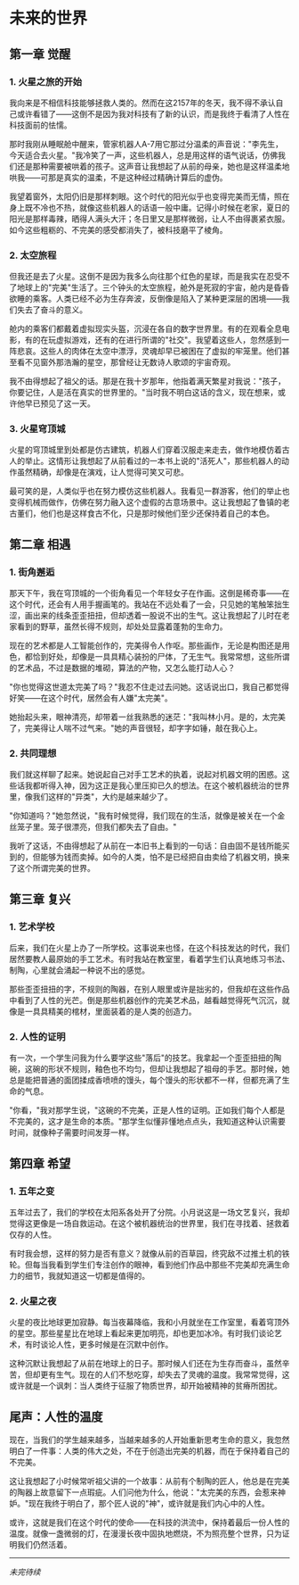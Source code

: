 # 未来的世界

## 第一章 觉醒

### 1. 火星之旅的开始
我向来是不相信科技能够拯救人类的。然而在这2157年的冬天，我不得不承认自己或许看错了——这倒不是因为我对科技有了新的认识，而是我终于看清了人性在科技面前的怯懦。

那时我刚从睡眠舱中醒来，管家机器人A-7用它那过分温柔的声音说："李先生，今天适合去火星。"我冷笑了一声，这些机器人，总是用这样的语气说话，仿佛我们还是那种需要被哄着的孩子。这声音让我想起了从前的母亲，她也是这样温柔地哄我——可那是真实的温柔，不是这种经过精确计算后的虚伪。

我望着窗外，太阳仍旧是那样刺眼。这个时代的阳光似乎也变得完美而无情，照在身上既不冷也不热，就像这些机器人的话语一般中庸。记得小时候在老家，夏日的阳光是那样毒辣，晒得人满头大汗；冬日里又是那样微弱，让人不由得裹紧衣服。如今这些粗粝的、不完美的感受都消失了，被科技磨平了棱角。

### 2. 太空旅程
但我还是去了火星。这倒不是因为我多么向往那个红色的星球，而是我实在忍受不了地球上的"完美"生活了。三个钟头的太空旅程，舱外是死寂的宇宙，舱内是昏昏欲睡的乘客。人类已经不必为生存奔波，反倒像是陷入了某种更深层的困境——我们失去了奋斗的意义。

舱内的乘客们都戴着虚拟现实头盔，沉浸在各自的数字世界里。有的在观看全息电影，有的在玩虚拟游戏，还有的在进行所谓的"社交"。我望着这些人，忽然感到一阵悲哀。这些人的肉体在太空中漂浮，灵魂却早已被困在了虚拟的牢笼里。他们甚至看不见窗外那浩瀚的星空，那曾经让无数诗人歌颂的宇宙奇观。

我不由得想起了祖父的话。那是在我十岁那年，他指着满天繁星对我说："孩子，你要记住，人是活在真实的世界里的。"当时我不明白这话的含义，现在想来，或许他早已预见了这一天。

### 3. 火星穹顶城
火星的穹顶城里到处都是仿古建筑，机器人们穿着汉服走来走去，做作地模仿着古人的举止。这情形让我想起了从前看过的一本书上说的"活死人"，那些机器人的动作虽然精确，却像是在演戏，让人觉得可笑又可悲。

最可笑的是，人类似乎也在努力模仿这些机器人。我看见一群游客，他们的举止也变得机械而做作，仿佛在努力融入这个虚假的古意场景中。这让我想起了鲁镇的老古董们，他们也是这样食古不化，只是那时候他们至少还保持着自己的本色。

## 第二章 相遇

### 1. 街角邂逅
那天下午，我在穹顶城的一个街角看见一个年轻女子在作画。这倒是稀奇事——在这个时代，还会有人用手握画笔的。我站在不远处看了一会，只见她的笔触笨拙生涩，画出来的线条歪歪扭扭，但却透着一股说不出的生气。这让我想起了儿时在老家看到的野草，虽然长得不规则，却处处显露着蓬勃的生命力。

现在的艺术都是人工智能创作的，完美得令人作呕。那些画作，无论是构图还是用色，都恰到好处，却像是一具具精心装扮的尸体，了无生气。我常常想，这些所谓的艺术品，不过是数据的堆砌，算法的产物，又怎么能打动人心？

"你也觉得这世道太完美了吗？"我忍不住走过去问她。这话说出口，我自己都觉得好笑——在这个时代，居然会有人嫌"太完美"。

她抬起头来，眼神清亮，却带着一丝我熟悉的迷茫："我叫林小月。是的，太完美了，完美得让人喘不过气来。"她的声音很轻，却字字如锤，敲在我心上。

### 2. 共同理想
我们就这样聊了起来。她说起自己对手工艺术的执着，说起对机器文明的困惑。这些话我都听得入神，因为这正是我心里压抑已久的想法。在这个被机器统治的世界里，像我们这样的"异类"，大约是越来越少了。

"你知道吗？"她忽然说，"我有时候觉得，我们现在的生活，就像是被关在一个金丝笼子里。笼子很漂亮，但我们都失去了自由。"

我听了这话，不由得想起了从前在一本旧书上看到的一句话：自由固不是钱所能买到的，但能够为钱而卖掉。如今的人类，怕不是已经把自由卖给了机器文明，换来了这个所谓完美的世界。

## 第三章 复兴

### 1. 艺术学校
后来，我们在火星上办了一所学校。这事说来也怪，在这个科技发达的时代，我们居然要教人最原始的手工艺术。有时我站在教室里，看着学生们认真地练习书法、制陶，心里就会涌起一种说不出的感觉。

那些歪歪扭扭的字，不规则的陶器，在别人眼里或许是拙劣的，但我却在这些作品中看到了人性的光芒。倒是那些机器创作的完美艺术品，越看越觉得死气沉沉，就像是一具具精美的棺材，里面装着的是人类的创造力。

### 2. 人性的证明
有一次，一个学生问我为什么要学这些"落后"的技艺。我拿起一个歪歪扭扭的陶碗，这碗的形状不规则，釉色也不均匀，但却让我想起了祖母的手艺。那时候，她总是能把普通的面团揉成香喷喷的馒头，每个馒头的形状都不一样，但都充满了生命的气息。

"你看，"我对那学生说，"这碗的不完美，正是人性的证明。正如我们每个人都是不完美的，这才是生命的本质。"那学生似懂非懂地点点头，我知道这种认识需要时间，就像种子需要时间发芽一样。

## 第四章 希望

### 1. 五年之变
五年过去了，我们的学校在太阳系各处开了分院。小月说这是一场文艺复兴，我却觉得这更像是一场自救运动。在这个被机器统治的世界里，我们在寻找着、拯救着仅存的人性。

有时我会想，这样的努力是否有意义？就像从前的百草园，终究敌不过推土机的铁轮。但每当我看到学生们专注创作的眼神，看到他们作品中那些不完美却充满生命力的细节，我就知道这一切都是值得的。

### 2. 火星之夜
火星的夜比地球更加寂静。每当夜幕降临，我和小月就坐在工作室里，看着穹顶外的星空。那些星星比在地球上看起来更加明亮，却也更加冰冷。有时我们谈论艺术，有时谈论人性，更多时候是在沉默中创作。

这种沉默让我想起了从前在地球上的日子。那时候人们还在为生存而奋斗，虽然辛苦，但却更有生气。现在的人们不愁吃穿，却失去了灵魂的温度。我常常觉得，这或许就是一个讽刺：当人类终于征服了物质世界，却开始被精神的贫瘠所困扰。

## 尾声：人性的温度
现在，当我们的学生越来越多，当越来越多的人开始重新思考生命的意义，我忽然明白了一件事：人类的伟大之处，不在于创造出完美的机器，而在于保持着自己的不完美。

这让我想起了小时候常听祖父讲的一个故事：从前有个制陶的匠人，他总是在完美的陶器上故意留下一点瑕疵。人们问他为什么，他说："太完美的东西，会惹来神妒。"现在我终于明白了，那个匠人说的"神"，或许就是我们内心中的人性。

或许，这就是我们在这个时代的使命——在科技的洪流中，保持着最后一份人性的温度。就像一盏微弱的灯，在漫漫长夜中固执地燃烧，不为照亮整个世界，只为证明我们仍然活着。

---
*未完待续*